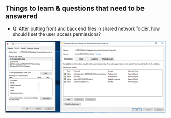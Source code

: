 ## Things to learn & questions that need to be answered

* Q: After putting front and back end files in shared network folder, how should I set the user access permissions?

![](./img/set-db-access.png)

